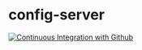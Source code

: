 # config-server
[![Continuous Integration with Github](https://github.com/SrBruninho/config-server/actions/workflows/docker-publish.yml/badge.svg)](https://github.com/SrBruninho/config-server/actions/workflows/docker-publish.yml)
